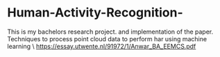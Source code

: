 # Human-Activity-Recognition-
This is my bachelors research project. and implementation of the paper. Techniques to process point cloud data to perform har using machine learning \\
https://essay.utwente.nl/91972/1/Anwar_BA_EEMCS.pdf
